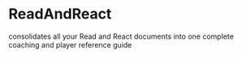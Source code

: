 # ReadAndReact
consolidates all your Read and React documents into one complete coaching and player reference guide
